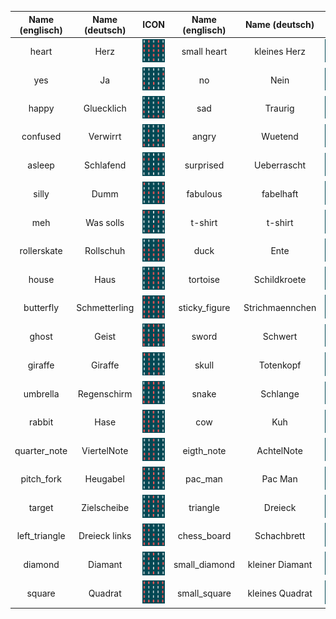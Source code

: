 |Name (englisch) | Name (deutsch) | ICON                                        | Name (englisch)  | Name (deutsch)  | ICON                                         |
|:--------------:|:--------------:|:-------------------------------------------:|:----------------:|:---------------:|:--------------------------------------------:|
|heart           | Herz           |  ![Herz](images/heart.png)                  |    small heart   | kleines Herz    | ![kleines Herz](images/small_heart.png)      |
|yes             | Ja             |  ![Ja](images/yes.png)                      |    no            | Nein            | ![Nein](images/no.png)                       |
|happy           | Gluecklich     |  ![Gluecklich](images/happy.png)            |    sad           | Traurig         | ![Traurig](images/sad.png)                   |
|confused        | Verwirrt       |  ![Verwirrt](images/confused.png)           |    angry         | Wuetend         | ![Wuetend](images/angry.png)                 |       
|asleep          | Schlafend      |  ![Schlafend](images/asleep.png)            |    surprised     | Ueberrascht     | ![Ueberrascht](images/surprised.png)         |
|silly           | Dumm           |  ![Dumm](images/silly.png)                  |    fabulous      | fabelhaft       | ![fabelhaft](images/fabulous.png)            |
|meh             | Was solls      |  ![Was solls](images/meh.png)               |    t-shirt       | t-shirt         | ![t-shirt](images/t-shirt.png)               |   
|rollerskate     | Rollschuh      |  ![Rollschuh](images/rollerskate.png)       |    duck          | Ente            | ![Ente](images/duck.png)                     |
|house           | Haus           |  ![Haus](images/house.png)                  |    tortoise      | Schildkroete    | ![Schildkroete](images/tortoise.png)         |
|butterfly       | Schmetterling  |  ![Schmetterling](images/butterfly.png)     |    sticky_figure | Strichmaennchen | ![Strichmaennchen](images/sticky_figure.png) |
|ghost           | Geist          |  ![Geist](images/ghost.png)                 |    sword         | Schwert         | ![Schwert](images/sword.png)                 |
|giraffe         | Giraffe        |  ![Giraffe](images/giraffe.png)             |    skull         | Totenkopf       | ![Totenkopf](images/skull.png)               |
|umbrella        | Regenschirm    |  ![Regenschirm](images/umbrella.png)        |    snake         | Schlange        | ![Schlange](images/snake.png)                |
|rabbit          | Hase           |  ![Hase](images/rabbit.png)                 |    cow           | Kuh             | ![Kuh](images/cow.png)                       |
|quarter_note    | ViertelNote    |  ![ViertelNote](images/quarter_note.png)    |    eigth_note    | AchtelNote      | ![AchtelNote](images/eigth_note.png)         |
|pitch_fork      | Heugabel       |  ![Heugabel](images/pitch_fork.png)         |    pac_man       | Pac Man         | ![Pac Man](images/pac_man.png)               |
|target          | Zielscheibe    |  ![Zielscheibe](images/target.png)          |    triangle      | Dreieck         | ![Dreieck](images/triangle.png)              |
|left_triangle   | Dreieck links  |  ![Dreieck links](images/left_triangle.png) |    chess_board   | Schachbrett     | ![Schachbrett](images/chess_board.png)       |
|diamond         | Diamant        |  ![Diamant](images/diamond.png)             |    small_diamond | kleiner Diamant | ![kleiner Diamant](images/small_diamond.png) |
|square          | Quadrat        |  ![Quadrat](images/square.png)              |    small_square  | kleines Quadrat | ![kleines Quadrat](images/small_square.png)  |
